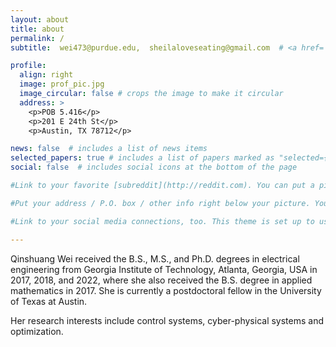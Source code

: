 ```yaml
---
layout: about
title: about
permalink: /
subtitle:  wei473@purdue.edu,  sheilaloveseating@gmail.com  # <a href='#'>Affiliations</a>. Address. Contacts. Moto. Etc.

profile:
  align: right
  image: prof_pic.jpg
  image_circular: false # crops the image to make it circular
  address: >
    <p>POB 5.416</p>
    <p>201 E 24th St</p>
    <p>Austin, TX 78712</p>

news: false  # includes a list of news items
selected_papers: true # includes a list of papers marked as "selected={true}"
social: false  # includes social icons at the bottom of the page

#Link to your favorite [subreddit](http://reddit.com). You can put a picture in, too. The code is already in, just name your picture `prof_pic.jpg` and put it in the `img/` folder.

#Put your address / P.O. box / other info right below your picture. You can also disable any these elements by editing `profile` property of the YAML header of your `_pages/about.md`. Edit `_bibliography/papers.bib` and Jekyll will render your [publications page](/al-folio/publications/) automatically.

#Link to your social media connections, too. This theme is set up to use [Font Awesome icons](http://fortawesome.github.io/Font-Awesome/) and [Academicons](https://jpswalsh.github.io/academicons/), like the ones below. Add your Facebook, Twitter, LinkedIn, Google Scholar, or just disable all of them.

---
```

Qinshuang Wei received the B.S., M.S., and Ph.D. degrees in electrical engineering from Georgia Institute of Technology, Atlanta, Georgia, USA in 2017, 2018, and 2022, where she also received the B.S. degree in applied mathematics in 2017. She is currently a postdoctoral fellow in the University of Texas at Austin.

Her research interests include control systems, cyber-physical systems and optimization. 

